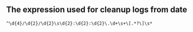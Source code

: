 ## The expression used for cleanup logs from date

`^\d{4}/\d{2}/\d{2}\s\d{2}:\d{2}:\d{2}\.\d+\s+\[.*?\]\s*`